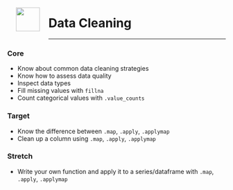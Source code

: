 <img src="http://imgur.com/1ZcRyrc.png" style="float: left; margin: 20px; height: 55px">

# Data Cleaning

---

### Core
- Know about common data cleaning strategies
- Know how to assess data quality
- Inspect data types
- Fill missing values with `fillna`
- Count categorical values with `.value_counts`

### Target
- Know the difference between `.map`, `.apply`, `.applymap`
- Clean up a column using `.map`, `.apply`, `.applymap`

### Stretch
- Write your own function and apply it to a series/dataframe with `.map`, `.apply`, `.applymap`
